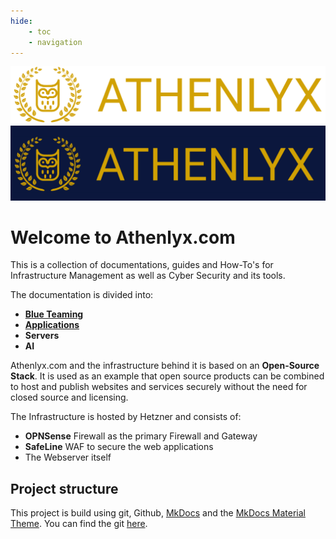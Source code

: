 ```yaml
---
hide:
    - toc
    - navigation
---
```




![Image](images/general/athenlyx-high-resolution-logo-transparent.png#only-dark)
![Image](images/general/athenlyx-high-resolution-logo_banner.png#only-light)


# Welcome to Athenlyx.com

This is a collection of documentations, guides and How-To's for Infrastructure Management as well as Cyber Security and its tools.

The documentation is divided into:

- [**Blue Teaming**](blue/index.md)
- [**Applications**](applications/index.md)
- **Servers**
- **AI**


Athenlyx.com and the infrastructure behind it is based on an **Open-Source Stack**. It is used as an example that open source products can be combined to host and publish websites and services securely without the need for closed source and licensing.

The Infrastructure is hosted by Hetzner and consists of:

- **OPNSense** Firewall as the primary Firewall and Gateway
- **SafeLine** WAF to secure the web applications
- The Webserver itself


## Project structure
This project is build using git, Github, [MkDocs](applications/mkdocs/mkdocs_setup.md) and the [MkDocs Material Theme](https://squidfunk.github.io/mkdocs-material/).
You can find the git [here](https://github.com/PhilT95/docs).